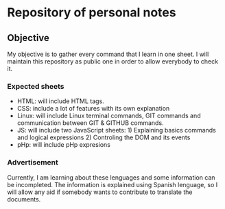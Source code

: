# Repository of personal notes 

## Objective

My objective is to gather every command that I learn in one sheet. I will maintain this repository as public one in order to allow everybody to check it.

### Expected sheets 
- HTML: will include HTML tags.
- CSS: include a lot of features with its own explanation
- Linux: will include Linux terminal commands, GIT commands and communication between GIT & GITHUB commands.
- JS: will include two JavaScript sheets: 1) Explaining basics commands and logical expressions 2) Controling the DOM and its events 
- pHp: will include pHp expresions

### Advertisement

Currently, I am learning about these lenguages and some information can be incompleted. The information is explained using Spanish lenguage, so I will allow any aid if somebody wants to contribute to translate the documents.
